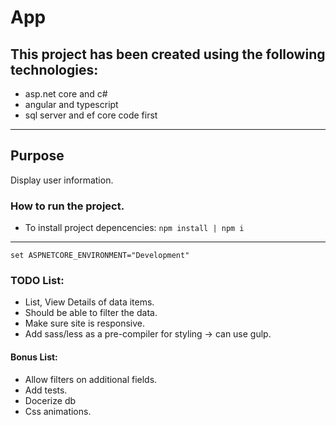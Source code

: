 # App

## This project has been created using the following technologies:

- asp.net core and c#
- angular and typescript
- sql server and ef core code first

---

## Purpose

Display user information.

### How to run the project.

- To install project depencencies:
  `npm install | npm i`

---

`set ASPNETCORE_ENVIRONMENT="Development"`

### TODO List:

- List, View Details of data items.
- Should be able to filter the data.
- Make sure site is responsive.
- Add sass/less as a pre-compiler for styling -> can use gulp.

#### Bonus List:

- Allow filters on additional fields.
- Add tests.
- Docerize db
- Css animations.
